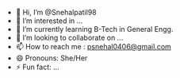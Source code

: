 - 👋 Hi, I’m @Snehalpatil98
- 👀 I’m interested in ...
- 🌱 I’m currently learning B-Tech in General Engg.
- 💞️ I’m looking to collaborate on ...
- 📫 How to reach me : psnehal0406@gmail.com
- 😄 Pronouns: She/Her
- ⚡ Fun fact: ...

<!---
Snehalpatil98/Snehalpatil98 is a ✨ special ✨ repository because its `README.md` (this file) appears on your GitHub profile.
You can click the Preview link to take a look at your changes.
--->
